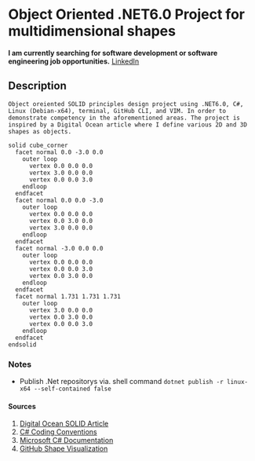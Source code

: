 # Object Oriented .NET6.0 Project for multidimensional shapes 

**I am currently searching for software development or software engineering job opportunities.**
[LinkedIn](https://www.linkedin.com/in/william-schweitzer/)

## Description
```
Object oreiented SOLID principles design project using .NET6.0, C#, Linux (Debian-x64), terminal, GitHub CLI, and VIM. In order to demonstrate competency in the aforementioned areas. The project is inspired by a Digital Ocean article where I define various 2D and 3D shapes as objects.
 ```

```stl
solid cube_corner
  facet normal 0.0 -3.0 0.0
    outer loop
      vertex 0.0 0.0 0.0
      vertex 3.0 0.0 0.0
      vertex 0.0 0.0 3.0
    endloop
  endfacet
  facet normal 0.0 0.0 -3.0
    outer loop
      vertex 0.0 0.0 0.0
      vertex 0.0 3.0 0.0
      vertex 3.0 0.0 0.0
    endloop
  endfacet
  facet normal -3.0 0.0 0.0
    outer loop
      vertex 0.0 0.0 0.0
      vertex 0.0 0.0 3.0
      vertex 0.0 3.0 0.0
    endloop
  endfacet
  facet normal 1.731 1.731 1.731
    outer loop
      vertex 3.0 0.0 0.0
      vertex 0.0 3.0 0.0
      vertex 0.0 0.0 3.0
    endloop
  endfacet
endsolid
```

### Notes
- Publish .Net repositorys via. shell command `dotnet publish -r linux-x64 --self-contained false`

#### Sources
1. [Digital Ocean SOLID Article](https://www.digitalocean.com/community/conceptual-articles/s-o-l-i-d-the-first-five-principles-of-object-oriented-design)
2. [C# Coding Conventions](https://learn.microsoft.com/en-us/dotnet/csharp/fundamentals/coding-style/coding-conventions)
3. [Microsoft C# Documentation](https://learn.microsoft.com/en-us/dotnet/csharp/)
4. [GitHub Shape Visualization](https://docs.github.com/en/get-started/writing-on-github/working-with-advanced-formatting/creating-diagrams)
